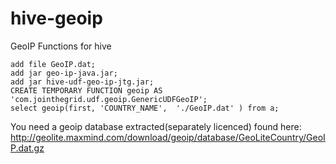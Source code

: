 hive-geoip
==========

GeoIP Functions for hive

    add file GeoIP.dat;
    add jar geo-ip-java.jar;
    add jar hive-udf-geo-ip-jtg.jar;
    CREATE TEMPORARY FUNCTION geoip AS 'com.jointhegrid.udf.geoip.GenericUDFGeoIP';
    select geoip(first, 'COUNTRY_NAME',  './GeoIP.dat' ) from a;

You need a geoip database extracted(separately licenced) found here:
http://geolite.maxmind.com/download/geoip/database/GeoLiteCountry/GeoIP.dat.gz
